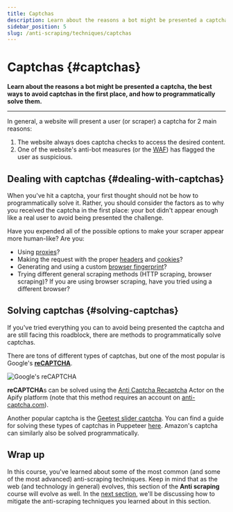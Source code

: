 ```yaml
---
title: Captchas
description: Learn about the reasons a bot might be presented a captcha, the best ways to avoid captchas in the first place, and how to programmatically solve them.
sidebar_position: 5
slug: /anti-scraping/techniques/captchas
---
```


# Captchas {#captchas}

**Learn about the reasons a bot might be presented a captcha, the best ways to avoid captchas in the first place, and how to programmatically solve them.**

---

In general, a website will present a user (or scraper) a captcha for 2 main reasons:

1. The website always does captcha checks to access the desired content.
2. One of the website's anti-bot measures (or the [WAF](./firewalls.md)) has flagged the user as suspicious.

## Dealing with captchas {#dealing-with-captchas}

When you've hit a captcha, your first thought should not be how to programmatically solve it. Rather, you should consider the factors as to why you received the captcha in the first place: your bot didn't appear enough like a real user to avoid being presented the challenge.

Have you expended all of the possible options to make your scraper appear more human-like? Are you:

- Using [proxies](../mitigation/proxies.md)?
- Making the request with the proper [headers](../../../glossary/concepts/http_headers.md) and [cookies](../../../glossary/concepts/http_cookies.md)?
- Generating and using a custom [browser fingerprint](./fingerprinting.md)?
- Trying different general scraping methods (HTTP scraping, browser scraping)? If you are using browser scraping, have you tried using a different browser?

## Solving captchas {#solving-captchas}

If you've tried everything you can to avoid being presented the captcha and are still facing this roadblock, there are methods to programmatically solve captchas.

There are tons of different types of captchas, but one of the most popular is Google's [**reCAPTCHA**](https://www.google.com/recaptcha/about/).

![Google's reCAPTCHA](https://miro.medium.com/max/1400/1*4NhFKMxr-qXodjYpxtiE0w.gif)

**reCAPTCHA**s can be solved using the [Anti Captcha Recaptcha](https://apify.com/petr_cermak/anti-captcha-recaptcha) Actor on the Apify platform (note that this method requires an account on [anti-captcha.com](https://anti-captcha.com)).

Another popular captcha is the [Geetest slider captcha](https://www.geetest.com/en/demo). You can find a guide for solving these types of captchas in Puppeteer [here](https://scraperbox.com/blog/solving-a-geetest-slider-captcha-with-puppeteer). Amazon's captcha can similarly also be solved programmatically.

## Wrap up

In this course, you've learned about some of the most common (and some of the most advanced) anti-scraping techniques. Keep in mind that as the web (and technology in general) evolves, this section of the **Anti scraping** course will evolve as well. In the [next section](../mitigation/index.md), we'll be discussing how to mitigate the anti-scraping techniques you learned about in this section.
